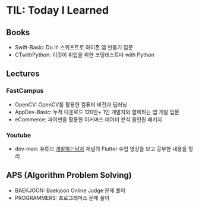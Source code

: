 # TIL: Today I Learned

## Books
- Swift-Basic: Do it! 스위프트로 아이폰 앱 만들기 입문
- CTwithPython: 이것이 취업을 위한 코딩테스트다 with Python

## Lectures
### FastCampus
- OpenCV: OpenCV를 활용한 컴퓨터 비전과 딥러닝
- AppDev-Basic: 누적 다운로드 120만+ 1인 개발자와 함께하는 앱 개발 입문
- eCommerce: 파이썬을 활용한 이커머스 데이터 분석 올인원 패키지
### Youtube
- dev-man: 유튜브 [개발하는남자](https://www.youtube.com/@dev_man) 채널의 Flutter 수업 영상을 보고 공부한 내용을 정리

## APS (Algorithm Problem Solving)
- BAEKJOON: Baekjoon Online Judge 문제 풀이
- PROGRAMMERS: 프로그래머스 문제 풀이